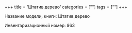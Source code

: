 +++
title = 'Штатив дерево'
categories = [""]
tags = [""]
+++

Название модели, книги: Штатив дерево

Инвентаризационный номер: 963


